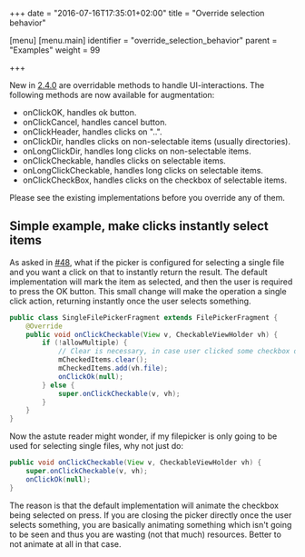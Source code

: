 +++
date = "2016-07-16T17:35:01+02:00"
title = "Override selection behavior"

[menu]
  [menu.main]
    identifier = "override_selection_behavior"
    parent = "Examples"
    weight = 99

+++

New in [2.4.0](https://github.com/spacecowboy/NoNonsense-FilePicker/releases/tag/v2.4.0) are overridable methods to handle UI-interactions. The following methods are now available for augmentation:

- onClickOK, handles ok button.
- onClickCancel, handles cancel button.
- onClickHeader, handles clicks on "..".
- onClickDir, handles clicks on non-selectable items (usually directories).
- onLongClickDir, handles long clicks on non-selectable items.
- onClickCheckable, handles clicks on selectable items.
- onLongClickCheckable, handles long clicks on selectable items.
- onClickCheckBox, handles clicks on the checkbox of selectable items.

Please see the existing implementations before you override any of them.

## Simple example, make clicks instantly select items

As asked in [#48](https://github.com/spacecowboy/NoNonsense-FilePicker/issues/48), what if the picker is configured for selecting a single file and you want a click on that to instantly return the result. The default implementation will mark the item as selected, and then the user is required to press the OK button. This small change will make the operation a single click action, returning instantly once the user selects something.

```java
public class SingleFilePickerFragment extends FilePickerFragment {
    @Override
    public void onClickCheckable(View v, CheckableViewHolder vh) {
        if (!allowMultiple) {
            // Clear is necessary, in case user clicked some checkbox directly
            mCheckedItems.clear();
            mCheckedItems.add(vh.file);
            onClickOk(null);
        } else {
            super.onClickCheckable(v, vh);
        }
    }
}
```

Now the astute reader might wonder, if my filepicker is only going to be used for selecting single files, why not just do:

```java
public void onClickCheckable(View v, CheckableViewHolder vh) {
    super.onClickCheckable(v, vh);
    onClickOk(null);
}
```

The reason is that the default implementation will animate the checkbox being selected on press. If you are closing the picker directly once the user selects something, you are basically animating something which isn't going to be seen and thus you are wasting (not that much) resources. Better to not animate at all in that case.
